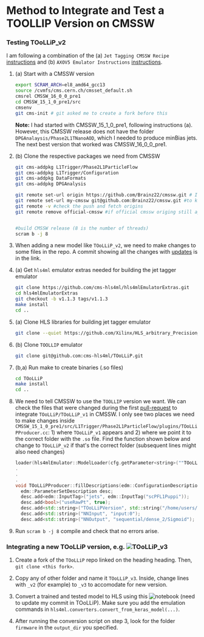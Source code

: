 # Method to Integrate and Test a TOOLLIP Version on CMSSW

### Testing TOoLLiP_v2

I am following a combination of the (a) `Jet Tagging CMSSW Recipe` [instructions](https://codimd.web.cern.ch/pB3K4fFiSrmblUHFAMYoxA?view) and (b) `AXOV5 Emulator Instructions` [instructions](https://codimd.web.cern.ch/s/-6VCkWSpE#New-Model-Testing).

1. (a) Start with a CMSSW version 
   ```bash
   export SCRAM_ARCH=el8_amd64_gcc13
   source /cvmfs/cms.cern.ch/cmsset_default.sh
   cmsrel CMSSW_16_0_0_pre1
   cd CMSSW_15_1_0_pre1/src
   cmsenv
   git cms-init # git asked me to create a fork before this
   ```
   **Note:** I had started with CMSSW_15_1_0_pre1, following instructions (a). However, this CMSSW release does not have the folder `DPGAnalaysis/Phase2L1TNanoAOD`, which I needed to produce minBias jets. The next best version that worked was CMSSW_16_0_0_pre1.
2. (b) Clone the respective packages we need from CMSSW
   ```bash
   git cms-addpkg L1Trigger/Phase2L1ParticleFlow
   git cms-addpkg L1Trigger/Configuration
   git cms-addpkg DataFormats
   git cms-addpkg DPGAnalysis

   git remote set-url origin https://github.com/Brainz22/cmssw.git # I switched to my fork
   git remote set-url my-cmssw git@github.com:Brainz22/cmssw.git #to keep both fetch and push origins with ssh keys
   git remote -v #check the push and fetch origins
   git remote remove official-cmssw #if official cmssw origing still appeared
   
   
   #build CMSSW release (8 is the number of threads)
   scram b -j 8
   ```


3. When adding a new model like `TOoLLiP_v2`, we need to make changes to some files in the repo. A commit showing all the changes with [updates](https://github.com/cms-hls4ml/TOoLLiP/commit/6064629a002391a6822791513f8610e2d66747ff) is in the link.

4. (a) Get `hls4ml` emulator extras needed for building the jet tagger emulator
   ```bash
   git clone https://github.com/cms-hls4ml/hls4mlEmulatorExtras.git 
   cd hls4mlEmulatorExtras 
   git checkout -b v1.1.3 tags/v1.1.3
   make install
   cd ..
   ```
5. (a) Clone HLS libraries for building jet tagger emulator
   ```bash
   git clone --quiet https://github.com/Xilinx/HLS_arbitrary_Precision_Types.git hls
   ```
6. (b) Clone `TOOLLIP` emulator
   ```bash
   git clone git@github.com:cms-hls4ml/TOoLLiP.git
   ```

7. (b,a) Run make to create binaries (.so files)
   ```bash
   cd TOoLLiP
   make install
   cd ..
   ```

8. We need to tell CMSSW to use the `TOOLLIP` version we want. We can check the files that were changed during the first [pull-request](https://github.com/cms-sw/cmssw/pull/43638/files) to integrate `TOoLLiP/TOoLLiP_v1` in CMSSW. I only see two places we need to make changes inside `CMSSW_15_1_0_pre1/src/L1Trigger/Phase2L1ParticleFlow/plugins/TOoLLiPProducer.cc`: 1) where `TOoLLiP_v1` appears and 2) where we point it to the correct folder with the `.so` file. Find the function shown below and change to `TOoLLiP_v2` if that's the correct folder (subsequent lines might also need changes)
   ```c++
   loader(hls4mlEmulator::ModelLoader(cfg.getParameter<string>(""TOoLLiPVersion""))) {
   .
   .
   .
   void TOoLLiPProducer::fillDescriptions(edm::ConfigurationDescriptions& descriptions) {
     edm::ParameterSetDescription desc;
     desc.add<edm::InputTag>("jets", edm::InputTag("scPFL1Puppi"));
     desc.add<bool>("useRawPt", true);
     desc.add<std::string>("TOoLLiPVersion", std::string("/home/users/russelld/TOOLLIP_TESTS/cmssw-tests/CMSSW_16_0_0_pre1/src/TOoLLiP/TOoLLiP_v2/TOoLLiP_v2"));
     desc.add<std::string>("NNInput", "input:0");
     desc.add<std::string>("NNOutput", "sequential/dense_2/Sigmoid");
   ```
9. Run `scram b -j 8` compile and check that no errors arise. 

### Integrating a new TOoLLiP version, e.g. ![TOoLLiP_v3](https://github.com/cms-hls4ml/TOoLLiP/tree/main/TOoLLiP_v3)

1. Create a fork of the `TOoLLiP` repo linked on the heading heading. Then, `git clone <this fork>`.
   
2. Copy any of other folder and name it `TOoLLiP_v3`. Inside, change lines with `_v2` (for example) to `_v3` to accomodate for new version.

3. Convert a trained and tested model to HLS using this ![notebook](https://github.com/Brainz22/L1LLPJetTagger/blob/2590070869380e8bf9078abc7789dc979044a344/qkL1JetTagModel_hls_config.ipynb) (need to update my commit in TOoLLiP). Make sure you add the emulation commands in `hls4ml.converters.convert_from_keras_model(...)`.

4. After running the conversion script on step 3, look for the folder `firmware` in the `output_dir` you specified.  
   






   
   

